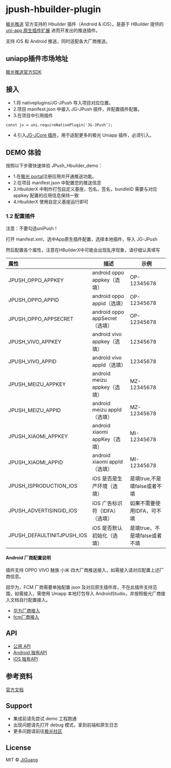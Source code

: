 # jpush-hbuilder-plugin

[极光推送](https://www.jiguang.cn/) 官方支持的 Hbuilder 插件（Android & iOS）。是基于 HBuilder 提供的 [uni-app 原生插件扩展](https://nativesupport.dcloud.net.cn/NativePlugin/README) 进而开发出的推送插件。

支持 iOS 和 Android 推送，同时适配各大厂商推送。

## uniapp插件市场地址
[极光推送官方SDK](https://ext.dcloud.net.cn/plugin?id=4035)

## 接入
- 1.将 nativeplugins/JG-JPush 导入项目对应位置。
- 2.项目 manifest.json 中接入 JG-JPush 插件，并配置插件配置。
- 3.在项目中引用插件
```
const jv = uni.requireNativePlugin('JG-JPush');
```
- 4.引入[JG-JCore 插件](https://github.com/jpush/jcore-hbuilder-plugin)，用于适配更多的极光 Uniapp 插件，必须引入。


## DEMO 体验
按照以下步骤快速体验 JPush_Hbuilder_demo：
- 1.在[极光 portal](https://www.jiguang.cn/accounts/platform)注册应用并开通推送功能。
- 2.在项目 manifest.json 中配置您的推送信息
- 3.HbuilderX 中制作打包自定义基座，包名，签名，bundleID 需要与对应 appkey 配置的应用信息保持一致
- 4.HbuilderX 使用自定义基座运行即可

### 1.2 配置插件

注意：不要勾选uniPush！

打开 manifest.xml，选中App原生插件配置，选择本地插件，导入 JG-JPush

然后配置各个属性，注意在HBuilderX中可能会出现乱序现象，请仔细认真填写

| 属性               | 描述                                            | 示例                               |
| :----------------- | ----------------------------------------------- | ---------------------------------- |
| JPUSH_OPPO_APPKEY   | android oppo appkey（选填）                                | OP-12345678 |
| JPUSH_OPPO_APPID   | android oppo appid（选填）                                | OP-12345678 |
| JPUSH_OPPO_APPSECRET   | android oppo appSecret（选填）                                | OP-12345678 |
| JPUSH_VIVO_APPKEY   | android vivo appkey（选填）                                | 12345678 |
| JPUSH_VIVO_APPID   | android vivo appId（选填）                                | 12345678 |
| JPUSH_MEIZU_APPKEY   | android meizu appkey（选填）                                | MZ-12345678 |
| JPUSH_MEIZU_APPID   | android meizu appId（选填）                                | MZ-12345678 |
| JPUSH_XIAOMI_APPKEY   | android xiaomi appKey（选填）                                | MI-12345678 |
| JPUSH_XIAOMI_APPID   | android xiaomi appId（选填）                                | MI-12345678 |
|JPUSH_ISPRODUCTION_IOS|iOS 是否是生产环境（选填）|是填true,不是填false或者不填|
|JPUSH_ADVERTISINGID_IOS|iOS 广告标识符（IDFA）（选填）| 如果不需要使用IDFA，可不填|
|JPUSH_DEFAULTINITJPUSH_IOS| iOS 是否默认初始化（选填）|是填true，不是填false或者不填|


#### Android 厂商配置说明
插件支持 OPPO VIVO 魅族 小米 四大厂商推送接入，如需接入请对应配置上述厂商信息。

因华为，FCM 厂商需要单独配置 json 及对应原生插件库，不在此插件支持范围，如需接入，需使用 Uniapp 本地打包导入 AndroidStudio，并按照极光厂商接入文档自行配置接入。

- [华为厂商接入](https://docs.jiguang.cn/jpush/client/Android/huawei-Push-guide/)
- [fcm厂商接入](https://docs.jiguang.cn/jpush/client/Android/fcm-Push-guide/)

## API
- [公用 API](/doc/API.md)
- [Android 独有API](/doc/ANDROID.md)
- [iOS 独有API](/doc/IOS.md)

## 参考资料

[官方文档](https://docs.jiguang.cn/jpush/guideline/intro/)

## Support
- 集成前请先尝试 demo 工程跑通
- 出现问题请先打开 debug 模式，拿到前端和原生日志
- 更多问题请前往[极光社区](http://community.jiguang.cn/)

## License

MIT © [JiGuang](/license)

